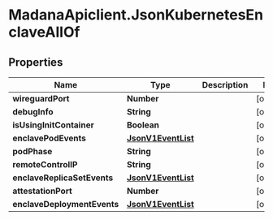 # MadanaApiclient.JsonKubernetesEnclaveAllOf

## Properties

Name | Type | Description | Notes
------------ | ------------- | ------------- | -------------
**wireguardPort** | **Number** |  | [optional] 
**debugInfo** | **String** |  | [optional] 
**isUsingInitContainer** | **Boolean** |  | [optional] 
**enclavePodEvents** | [**JsonV1EventList**](JsonV1EventList.md) |  | [optional] 
**podPhase** | **String** |  | [optional] 
**remoteControlIP** | **String** |  | [optional] 
**enclaveReplicaSetEvents** | [**JsonV1EventList**](JsonV1EventList.md) |  | [optional] 
**attestationPort** | **Number** |  | [optional] 
**enclaveDeploymentEvents** | [**JsonV1EventList**](JsonV1EventList.md) |  | [optional] 


